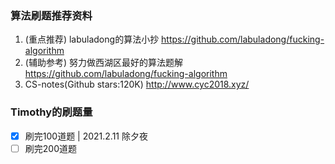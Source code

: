 ### 算法刷题推荐资料
1. (重点推荐) labuladong的算法小抄 https://github.com/labuladong/fucking-algorithm
2. (辅助参考) 努力做西湖区最好的算法题解 https://github.com/labuladong/fucking-algorithm
3. CS-notes(Github stars:120K) http://www.cyc2018.xyz/

### Timothy的刷题量
- [x] 刷完100道题 | 2021.2.11 除夕夜
- [ ] 刷完200道题